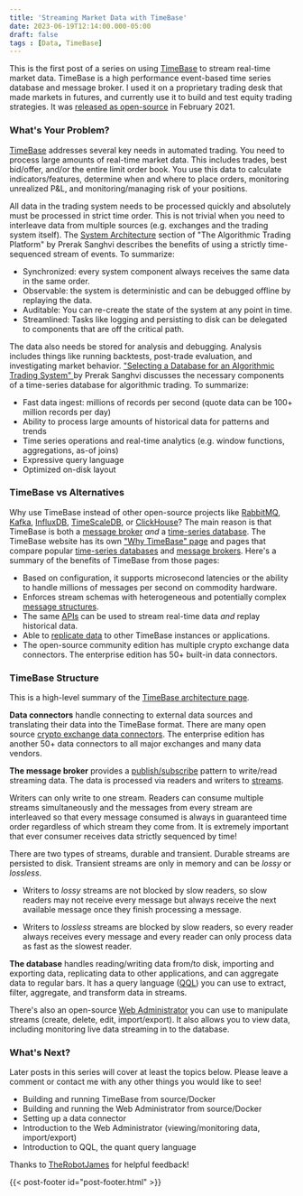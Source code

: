 ```yaml
---
title: 'Streaming Market Data with TimeBase'
date: 2023-06-19T12:14:00.000-05:00
draft: false
tags : [Data, TimeBase]
---
```


This is the first post of a series on using [TimeBase](https://timebase.info/) to stream real-time market data. TimeBase is a high performance event-based time series database and message broker. I used it on a proprietary trading desk that made markets in futures, and currently use it to build and test equity trading strategies. It was [released as open-source](https://github.com/finos/TimeBase-CE/) in February 2021.

<!--more-->

<!--
Posts:
1. Intro
2. Build and run TimeBase from source/Docker
3. Build and run Web Admin from source/Docker
4. Setting up a data connector
5. Intro do the Web Admin

* aggregate data to bars
* export to CSV
-->

### What's Your Problem?


<!--
I thought it might not be clear to everyone what you might be doing with the real-time and static data here

i.e. real-time: aggregating tick data over some window to create time series features for trading decisions etc.
stored-data: for quantitative analysis of market effects, or your own trading.

-->

[TimeBase](https://timebase.info/) addresses several key needs in automated trading. You need to process large amounts of real-time market data. This includes trades, best bid/offer, and/or the entire limit order book. You use this data to calculate indicators/features, determine when and where to place orders, monitoring unrealized P&L, and monitoring/managing risk of your positions.

All data in the trading system needs to be processed quickly and absolutely must be processed in strict time order. This is not trivial when you need to interleave data from multiple sources (e.g. exchanges and the trading system itself).
The [System Architecture](https://medium.com/prooftrading/proof-engineering-the-algorithmic-trading-platform-b9c2f195433d#d545) section of "The Algorithmic Trading Platform" by Prerak Sanghvi describes the benefits of using a strictly time-sequenced stream of events. To summarize:
* Synchronized: every system component always receives the same data in the same order.
* Observable: the system is deterministic and can be debugged offline by replaying the data.
* Auditable: You can re-create the state of the system at any point in time.
* Streamlined: Tasks like logging and persisting to disk can be delegated to components that are off the critical path.

The data also needs be stored for analysis and debugging. Analysis includes things like running backtests, post-trade evaluation, and investigating market behavior. ["Selecting a Database for an Algorithmic Trading System"
](https://medium.com/prooftrading/selecting-a-database-for-an-algorithmic-trading-system-2d25f9648d02) by Prerak Sanghvi discusses the necessary components of a time-series database for algorithmic trading. To summarize:
* Fast data ingest: millions of records per second (quote data can be 100+ million records per day)
* Ability to process large amounts of historical data for patterns and trends
* Time series operations and real-time analytics (e.g. window functions, aggregations, as-of joins)
* Expressive query language
* Optimized on-disk layout

### TimeBase vs Alternatives

Why use TimeBase instead of other open-source projects like [RabbitMQ](https://www.rabbitmq.com/), [Kafka](https://kafka.apache.org/), [InfluxDB](https://www.influxdata.com/), [TimeScaleDB](https://www.timescale.com/), or [ClickHouse](https://clickhouse.com/)? The main reason is that TimeBase is both a [message broker](https://en.wikipedia.org/wiki/Message_broker) *and* a [time-series database](https://en.wikipedia.org/wiki/Time_series_database). The TimeBase website has its own ["Why TimeBase" page](https://timebase.info/why-timebase/) and pages that compare popular [time-series databases](https://timebase.info/why-timebase/tsdb-comparison.html) and [message brokers](https://timebase.info/why-timebase/message-brokers-comparison.html). Here's a summary of the benefits of TimeBase from those pages:

* Based on configuration, it supports microsecond latencies or the ability to handle millions of messages per second on commodity hardware.
* Enforces stream schemas with heterogeneous and potentially complex [message structures](https://kb.timebase.info/community/overview/messages).
* The same [APIs](https://kb.timebase.info/community/development/libs) can be used to stream real-time data *and* replay historical data.
* Able to [replicate data](https://kb.timebase.info/community/technology/replication/replication_intro) to other TimeBase instances or applications.
* The open-source community edition has multiple crypto exchange data connectors. The enterprise edition has 50+ built-in data connectors.

### TimeBase Structure

This is a high-level summary of the [TimeBase architecture page](https://timebase.info/architecture.html).

**Data connectors** handle connecting to external data sources and translating their data into the TimeBase format. There are many open source [crypto exchange data connectors](https://github.com/epam/TimebaseCryptoConnectors). The enterprise edition has another 50+ data connectors to all major exchanges and many data vendors.

**The message broker** provides a [publish/subscribe](https://en.wikipedia.org/wiki/Publish%E2%80%93subscribe_pattern) pattern to write/read streaming data. The data is processed via readers and writers to [streams](https://kb.timebase.info/community/overview/streams).

Writers can only write to one stream. Readers can consume multiple streams simultaneously and the messages from every stream are interleaved so that every message consumed is always in guaranteed time order regardless of which stream they come from. It is extremely important that ever consumer receives data strictly sequenced by time!

There are two types of streams, durable and transient. Durable streams are persisted to disk. Transient streams are only in memory and can be *lossy* or *lossless*.
  * Writers to *lossy* streams are not blocked by slow readers, so slow readers may not receive every message but always receive the next available message once they finish processing a message.

  * Writers to *lossless* streams are blocked by slow readers, so every reader always receives every message and every reader can only process data as fast as the slowest reader.


**The database** handles reading/writing data from/to disk, importing and exporting data, replicating data to other applications, and can aggregate data to regular bars. It has a query language ([QQL](https://kb.timebase.info/community/development/qql/QQL%205.5/qql-tut-intro)) you can use to extract, filter, aggregate, and transform data in streams.

There's also an open-source [Web Administrator](https://kb.timebase.info/community/development/tools/Web%20Admin/admin_config_ce) you can use to manipulate streams (create, delete, edit, import/export). It also allows you to view data, including monitoring live data streaming in to the database.

### What's Next?

Later posts in this series will cover at least the topics below. Please leave a comment or contact me with any other things you would like to see!

* Building and running TimeBase from source/Docker
* Building and running the Web Administrator from source/Docker
* Setting up a data connector
* Introduction to the Web Administrator (viewing/monitoring data, import/export)
* Introduction to QQL, the quant query language

Thanks to [TheRobotJames](https://robotjames.com/) for helpful feedback!

{{< post-footer id="post-footer.html" >}}
